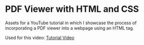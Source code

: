 # PDF Viewer with HTML and CSS

Assets for a YouTube tutorial in which I showcase the process of incorporating a PDF viewer into a webpage using an HTML tag.

Used for this video: [Tutorial Video](https://youtu.be/yMhSYnV80xc)
